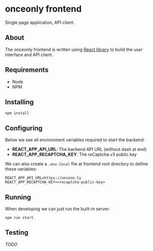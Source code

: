 # onceonly frontend

Single page application, API client.


## About

The onceonly frontend is written using [React library](https://reactjs.org/) to build the user interface and API client.


## Requirements

- Node
- NPM


## Installing

```
npm install
```


## Configuring

Below we see all environment variables required to start the backend:

- **REACT_APP_API_URL**: The backend API URL (without dash at end)
- **REACT_APP_RECAPTCHA_KEY**: The reCaptcha v3 public key

We can also create a `.env.local` file at frontend root directory to define these variables:

```
REACT_APP_API_URL=https://onceon.ly
REACT_APP_RECAPTCHA_KEY=<recaptcha-public-key>
```


## Running

When developing we can just run the built-in server:

```
npm run start
```


## Testing

*TODO*
